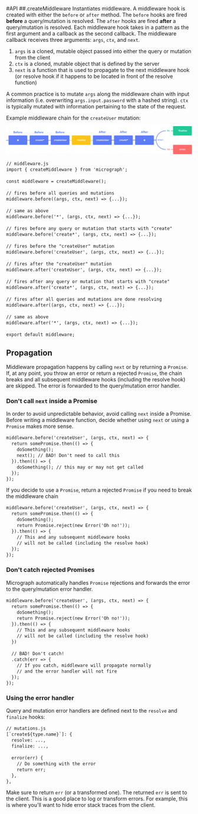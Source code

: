 #API
##.createMiddleware
Instantiates middleware. A middleware hook is created with either the `before` or `after` method. The `before` hooks are fired **before** a query/mutation is resolved. The `after` hooks are fired **after** a query/mutation is resolved. Each middleware hook takes in a pattern as the first argument and a callback as the second callback. The middleware callback receives three arguments: `args`, `ctx`, and `next`.

1. `args` is a cloned, mutable object passed into either the query or mutation from the client
2. `ctx` is a cloned, mutable object that is defined by the server
3. `next` is a function that is used to propagate to the next middleware hook (or resolve hook if it happens to be located in front of the resolve function)

A common practice is to mutate `args` along the middleware chain with input information (i.e. overwriting `args.input.password` with a hashed string). `ctx` is typically mutated with information pertaining to the state of the request.

Example middleware chain for the `createUser` mutation:

![Typical flow](assets/chain.svg)

```
// middleware.js
import { createMiddleware } from 'micrograph';

const middleware = createMiddleware();

// fires before all queries and mutations
middleware.before((args, ctx, next) => {...});

// same as above
middleware.before('*', (args, ctx, next) => {...});

// fires before any query or mutation that starts with "create"
middleware.before('create*', (args, ctx, next) => {...});

// fires before the "createUser" mutation
middleware.before('createUser', (args, ctx, next) => {...});

// fires after the "createUser" mutation
middleware.after('createUser', (args, ctx, next) => {...});

// fires after any query or mutation that starts with "create"
middleware.after('create*', (args, ctx, next) => {...});

// fires after all queries and mutations are done resolving
middleware.after((args, ctx, next) => {...});

// same as above
middleware.after('*', (args, ctx, next) => {...});

export default middleware;
```

## Propagation
Middleware propagation happens by calling `next` or by returning a `Promise`. If, at any point, you throw an error or return a rejected `Promise`, the chain breaks and all subsequent middleware hooks (including the resolve hook) are skipped. The error is forwarded to the query/mutation error handler.

### Don't call `next` inside a Promise
In order to avoid unpredictable behavior, avoid calling `next` inside a Promise. Before writing a middleware function, decide whether using `next` or using a `Promise` makes more sense.

```
middleware.before('createUser', (args, ctx, next) => {
  return somePromise.then(() => {
    doSomething();
    next(); // BAD! Don't need to call this
  }).then(() => {
    doSomething(); // this may or may not get called
  });
});
```

If you decide to use a `Promise`, return a rejected `Promise` if you need to break the middleware chain

```
middleware.before('createUser', (args, ctx, next) => {
  return somePromise.then(() => {
    doSomething();
    return Promise.reject(new Error('Oh no!'));
  }).then(() => {
    // This and any subsequent middleware hooks
    // will not be called (including the resolve hook)
  });
});
```

### Don't catch rejected Promises
Micrograph automatically handles `Promise` rejections and forwards the error to the query/mutation error handler.

```
middleware.before('createUser', (args, ctx, next) => {
  return somePromise.then(() => {
    doSomething();
    return Promise.reject(new Error('Oh no!'));
  }).then(() => {
    // This and any subsequent middleware hooks
    // will not be called (including the resolve hook)
  })

  // BAD! Don't catch!
  .catch(err => {
    // If you catch, middleware will propagate normally
    // and the error handler will not fire
  });
});
```
### Using the error handler
Query and mutation error handlers are defined next to the `resolve` and `finalize` hooks:
```
// mutations.js
[`create${type.name}`]: {
  resolve: ...,
  finalize: ...,

  error(err) {
    // Do something with the error
    return err;
  },
},
```
Make sure to return `err` (or a transformed one). The returned `err` is sent to the client. This is a good place to log or transform errors. For example, this is where you'll want to hide error stack traces from the client.

